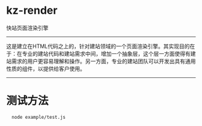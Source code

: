 kz-render
=========

快站页面渲染引擎

---

这是建立在HTML代码之上的，针对建站领域的一个页面渲染引擎。其实现目的在于：在专业的建站代码和建站需求中间，增加一个抽象层，这个层一方面使得有建站需求的用户更容易理解和操作。另一方面，专业的建站团队可以开发出具有通用性质的组件，以提供给客户使用。

---

# 测试方法

```
  node example/test.js
```

